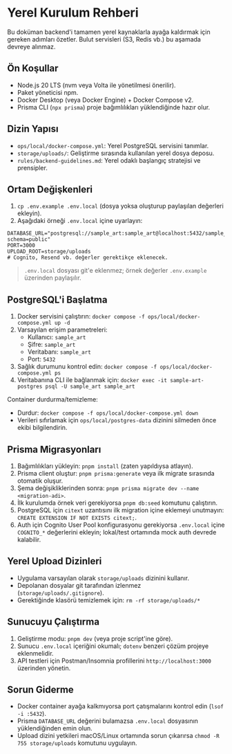 # Yerel Kurulum Rehberi

Bu doküman backend'i tamamen yerel kaynaklarla ayağa kaldırmak için gereken adımları özetler. Bulut servisleri (S3, Redis vb.) bu aşamada devreye alınmaz.

## Ön Koşullar

- Node.js 20 LTS (nvm veya Volta ile yönetilmesi önerilir).
- Paket yöneticisi npm.
- Docker Desktop (veya Docker Engine) + Docker Compose v2.
- Prisma CLI (`npx prisma`) proje bağımlılıkları yüklendiğinde hazır olur.

## Dizin Yapısı

- `ops/local/docker-compose.yml`: Yerel PostgreSQL servisini tanımlar.
- `storage/uploads/`: Geliştirme sırasında kullanılan yerel dosya deposu.
- `rules/backend-guidelines.md`: Yerel odaklı başlangıç stratejisi ve prensipler.

## Ortam Değişkenleri

1. `cp .env.example .env.local` (dosya yoksa oluşturup paylaşılan değerleri ekleyin).
2. Aşağıdaki örneği `.env.local` içine uyarlayın:

```env
DATABASE_URL="postgresql://sample_art:sample_art@localhost:5432/sample_art?schema=public"
PORT=3000
UPLOAD_ROOT=storage/uploads
# Cognito, Resend vb. değerler gerektikçe eklenecek.
```

> `.env.local` dosyası git'e eklenmez; örnek değerler `.env.example` üzerinden paylaşılır.

## PostgreSQL'i Başlatma

1. Docker servisini çalıştırın: `docker compose -f ops/local/docker-compose.yml up -d`
2. Varsayılan erişim parametreleri:
   - Kullanıcı: `sample_art`
   - Şifre: `sample_art`
   - Veritabanı: `sample_art`
   - Port: `5432`
3. Sağlık durumunu kontrol edin: `docker compose -f ops/local/docker-compose.yml ps`
4. Veritabanına CLI ile bağlanmak için: `docker exec -it sample-art-postgres psql -U sample_art sample_art`

Container durdurma/temizleme:

- Durdur: `docker compose -f ops/local/docker-compose.yml down`
- Verileri sıfırlamak için `ops/local/postgres-data` dizinini silmeden önce ekibi bilgilendirin.

## Prisma Migrasyonları

1. Bağımlılıkları yükleyin: `pnpm install` (zaten yapıldıysa atlayın).
2. Prisma client oluştur: `pnpm prisma:generate` veya ilk migrate sırasında otomatik oluşur.
3. Şema değişikliklerinden sonra: `pnpm prisma migrate dev --name <migration-adi>`.
4. İlk kurulumda örnek veri gerekiyorsa `pnpm db:seed` komutunu çalıştırın.
5. PostgreSQL için `citext` uzantısını ilk migration içine eklemeyi unutmayın: `CREATE EXTENSION IF NOT EXISTS citext;`.
6. Auth için Cognito User Pool konfigurasyonu gerekiyorsa `.env.local` içine `COGNITO_*` değerlerini ekleyin; lokal/test ortamında mock auth devrede kalabilir.

## Yerel Upload Dizinleri

- Uygulama varsayılan olarak `storage/uploads` dizinini kullanır.
- Depolanan dosyalar git tarafından izlenmez (`storage/uploads/.gitignore`).
- Gerektiğinde klasörü temizlemek için: `rm -rf storage/uploads/*`

## Sunucuyu Çalıştırma

1. Geliştirme modu: `pnpm dev` (veya proje script'ine göre).
2. Sunucu `.env.local` içeriğini okumalı; `dotenv` benzeri çözüm projeye eklenmelidir.
3. API testleri için Postman/Insomnia profillerini `http://localhost:3000` üzerinden yönetin.

## Sorun Giderme

- Docker container ayağa kalkmıyorsa port çatışmalarını kontrol edin (`lsof -i :5432`).
- Prisma `DATABASE_URL` değerini bulamazsa `.env.local` dosyasının yüklendiğinden emin olun.
- Upload dizini yetkileri macOS/Linux ortamında sorun çıkarırsa `chmod -R 755 storage/uploads` komutunu uygulayın.
